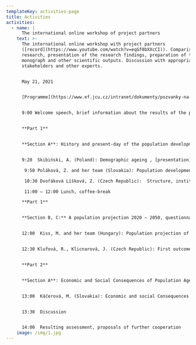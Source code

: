 ```yaml
---
templateKey: activities-page
title: Activities
activities:
  - name: |
      The international online workshop of project partners 
    text: >-
      The international online workshop with project partners
      ([record](https://www.youtube.com/watch?v=eqGf0bXXcCI)). Comparison of the
      research, presentation of the research findings, preparation of the planed
      monograph and other scientific outputs. Discussion with appropriate
      stakeholders and other experts.


      May 21, 2021


      [Programme](https://www.ef.jcu.cz/intranet/dokumenty/pozvanky-na-akce-ef/program.pdf):


      9:00 Welcome speech, brief information about the results of the project. dean Renata Klufová 


      **Part 1**


      **Section A**: History and present-day of the population development in V4 countries 


      9:20  Skibiński, A. (Poland): Demographic ageing , [presentation](https://www.ef.jcu.cz/veda-a-vyzkum/granty/v4_soubory/skibinski_pl.pdf)

       9:50 Poláková, Z. and her team (Slovakia): Population development in V4 countries, [presentation](https://www.ef.jcu.cz/veda-a-vyzkum/granty/v4_soubory/polakova_nitra_v4.pdf)

       10:30 Dvořáková Líšková, Z. (Czech Republic):  Structure, institutions involved and their activities and adopted policies, [presentation](https://www.ef.jcu.cz/veda-a-vyzkum/granty/v4_soubory/dvorakova_soukupova_visegrad_prezentace.pdf)

       11:00 – 12:00 Lunch, coffee-break 

      **Part 1**


      **Section B, C:** A population projection 2020 – 2050, questionnaire survey 


      12:00  Kiss, M. and her team (Hungary): Population projection of V4 countries, [presentation](https://www.ef.jcu.cz/veda-a-vyzkum/granty/v4_soubory/population-projections-between-2020-and-2050.pdf)


      12:30 Klufová, R., Klicnarová, J. (Czech Republic): First outcomes of the questionnaire survey, [presentation](https://www.ef.jcu.cz/veda-a-vyzkum/granty/v4_soubory/kluf_workshop_questionnairs.pdf)


      **Part 2**


      **Section A**: Economic and Social Consequences of Population Ageing 


      13:00  Káčerová, M. (Slovakia): Economic and social Consequences of Population Aging, [presentation](https://www.ef.jcu.cz/veda-a-vyzkum/granty/v4_soubory/kacerova_consequences_kv.pdf) 


      13:30  Discussion 


      14:00  Resulting assessment, proposals of further cooperation
    image: /img/1.jpg
---
```

